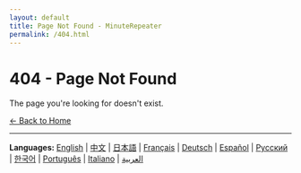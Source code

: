 ```yaml
---
layout: default
title: Page Not Found - MinuteRepeater
permalink: /404.html
---
```


# 404 - Page Not Found

The page you're looking for doesn't exist.

[← Back to Home](/)

---

**Languages:** [English](./index.html) | [中文](./zh.html) | [日本語](./ja.html) | [Français](./fr.html) | [Deutsch](./de.html) | [Español](./es.html) | [Русский](./ru.html) | [한국어](./ko.html) | [Português](./pt.html) | [Italiano](./it.html) | [العربية](./ar.html)